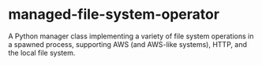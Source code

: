 # managed-file-system-operator

A Python manager class implementing a variety of file system operations in a spawned process, supporting AWS (and AWS-like systems), HTTP, and the local file system.
